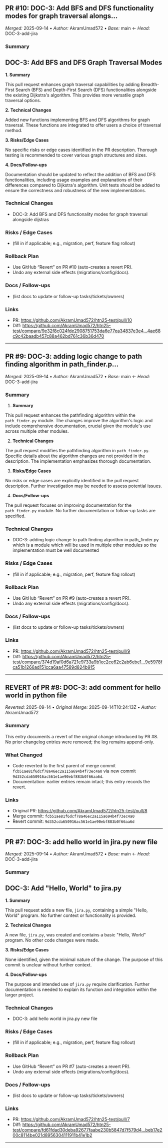 ## PR #10: DOC-3: Add BFS and DFS functionality modes for graph traversal alongs…
*Merged:* 2025-09-14 • *Author:* AkramUmad572 • *Base:* main ← *Head:* DOC-3-add-jira
### Summary
## DOC-3: Add BFS and DFS Graph Traversal Modes

**1. Summary**

This pull request enhances graph traversal capabilities by adding Breadth-First Search (BFS) and Depth-First Search (DFS) functionalities alongside the existing Dijkstra's algorithm.  This provides more versatile graph traversal options.

**2. Technical Changes**

Added new functions implementing BFS and DFS algorithms for graph traversal.  These functions are integrated to offer users a choice of traversal method.

**3. Risks/Edge Cases**

No specific risks or edge cases identified in the PR description.  Thorough testing is recommended to cover various graph structures and sizes.

**4. Docs/Follow-ups**

Documentation should be updated to reflect the addition of BFS and DFS functionalities, including usage examples and explanations of their differences compared to Dijkstra's algorithm.  Unit tests should be added to ensure the correctness and robustness of the new implementations.
### Technical Changes
- DOC-3: Add BFS and DFS functionality modes for graph traversal alongside dijstras
### Risks / Edge Cases
- (fill in if applicable; e.g., migration, perf, feature flag rollout)
### Rollback Plan
- Use GitHub “Revert” on PR #10 (auto-creates a revert PR).
- Undo any external side effects (migrations/config/docs).
### Docs / Follow-ups
- (list docs to update or follow-up tasks/tickets/owners)
### Links
- PR: https://github.com/AkramUmad572/htn25-test/pull/10
- Diff: https://github.com/AkramUmad572/htn25-test/compare/9e32f8c024fde2908751753da6e77ea34837e3e4...4ae68c9c42baadb457c88a462bd761c36b36d470
---
## PR #9: DOC-3: adding logic change to path finding algorithm in path_finder.p…
*Merged:* 2025-09-14 • *Author:* AkramUmad572 • *Base:* main ← *Head:* DOC-3-add-jira
### Summary
1. **Summary**

This pull request enhances the pathfinding algorithm within the `path_finder.py` module.  The changes improve the algorithm's logic and include comprehensive documentation, crucial given the module's use across multiple other modules.

2. **Technical Changes**

The pull request modifies the pathfinding algorithm in `path_finder.py`.  Specific details about the algorithm changes are not provided in the description.  The implementation emphasizes thorough documentation.

3. **Risks/Edge Cases**

No risks or edge cases are explicitly identified in the pull request description.  Further investigation may be needed to assess potential issues.

4. **Docs/Follow-ups**

The pull request focuses on improving documentation for the `path_finder.py` module.  No further documentation or follow-up tasks are specified.
### Technical Changes
- DOC-3: adding logic change to path finding algorithm in path_finder.py which is a module which will be used in multiple other modules so the implementation must be well documented
### Risks / Edge Cases
- (fill in if applicable; e.g., migration, perf, feature flag rollout)
### Rollback Plan
- Use GitHub “Revert” on PR #9 (auto-creates a revert PR).
- Undo any external side effects (migrations/config/docs).
### Docs / Follow-ups
- (list docs to update or follow-up tasks/tickets/owners)
### Links
- PR: https://github.com/AkramUmad572/htn25-test/pull/9
- Diff: https://github.com/AkramUmad572/htn25-test/compare/374d19af0d6a721e9733a9b1ec2ce62c2ab6ebe1...9e5978fca51b1266ad151cca6aa47589d824b915
---
## REVERT of PR #8: DOC-3: add comment for hello world in python file
*Reverted:* 2025-09-14 • *Original Merge:* 2025-09-14T10:24:13Z • *Author:* AkramUmad572
### Summary
This entry documents a revert of the original change introduced by PR #8. No prior changelog entries were removed; the log remains append-only.
### What Changed
- Code reverted to the first parent of merge commit `fcb51ae81f6dcf78a46ec2a115a694b4f73ec4a0` via new commit `9d352cda650916ac561e1ae90ebf883b0f66aa6d`.
- Documentation: earlier entries remain intact; this entry records the revert.
### Links
- Original PR: https://github.com/AkramUmad572/htn25-test/pull/8
- Merge commit: `fcb51ae81f6dcf78a46ec2a115a694b4f73ec4a0`
- Revert commit: `9d352cda650916ac561e1ae90ebf883b0f66aa6d`
---
## PR #7: DOC-3: add hello world in jira.py new file
*Merged:* 2025-09-14 • *Author:* AkramUmad572 • *Base:* main ← *Head:* DOC-3-add-jira
### Summary
## DOC-3: Add "Hello, World" to jira.py

**1. Summary**

This pull request adds a new file, `jira.py`, containing a simple "Hello, World" program.  No further context or functionality is provided.

**2. Technical Changes**

A new file, `jira.py`, was created and contains a basic "Hello, World" program.  No other code changes were made.

**3. Risks/Edge Cases**

None identified, given the minimal nature of the change.  The purpose of this commit is unclear without further context.

**4. Docs/Follow-ups**

The purpose and intended use of `jira.py` require clarification.  Further documentation is needed to explain its function and integration within the larger project.
### Technical Changes
- DOC-3: add hello world in jira.py new file
### Risks / Edge Cases
- (fill in if applicable; e.g., migration, perf, feature flag rollout)
### Rollback Plan
- Use GitHub “Revert” on PR #7 (auto-creates a revert PR).
- Undo any external side effects (migrations/config/docs).
### Docs / Follow-ups
- (list docs to update or follow-up tasks/tickets/owners)
### Links
- PR: https://github.com/AkramUmad572/htn25-test/pull/7
- Diff: https://github.com/AkramUmad572/htn25-test/compare/fd61fdad30deba92677faabe230b5847d7f579d4...beb17e200c8114be021d8956304111911b41e1b2
---

